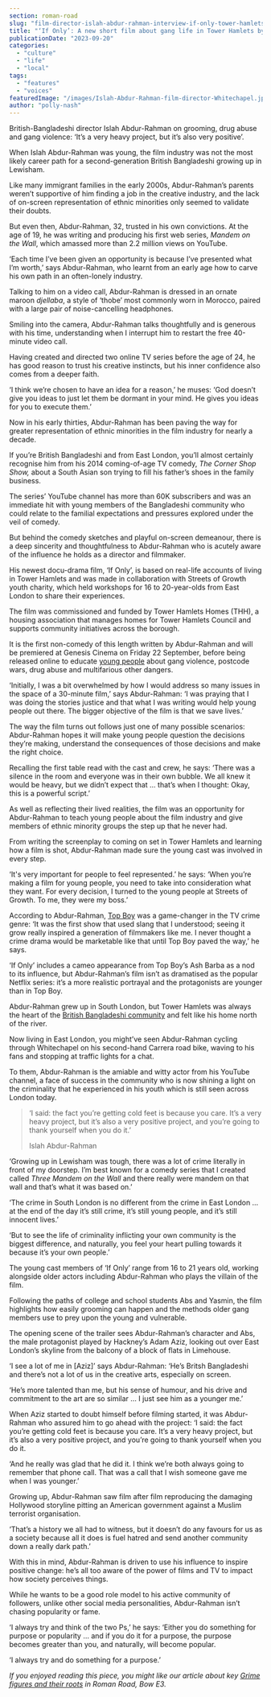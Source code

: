 ```yaml
---
section: roman-road
slug: "film-director-islah-abdur-rahman-interview-if-only-tower-hamlets"
title: "‘If Only’: A new short film about gang life in Tower Hamlets by The Corner Shop Show creator"
publicationDate: "2023-09-20"
categories: 
  - "culture"
  - "life"
  - "local"
tags: 
  - "features"
  - "voices"
featuredImage: "/images/Islah-Abdur-Rahman-film-director-Whitechapel.jpg"
author: "polly-nash"
---
```


British-Bangladeshi director Islah Abdur-Rahman on grooming, drug abuse and gang violence: ‘It’s a very heavy project, but it’s also very positive’.

When Islah Abdur-Rahman was young, the film industry was not the most likely career path for a second-generation British Bangladeshi growing up in Lewisham. 

Like many immigrant families in the early 2000s, Abdur-Rahman’s parents weren’t supportive of him finding a job in the creative industry, and the lack of on-screen representation of ethnic minorities only seemed to validate their doubts. 

But even then, Abdur-Rahman, 32, trusted in his own convictions. At the age of 19, he was writing and producing his first web series, _Mandem on the Wall_, which amassed more than 2.2 million views on YouTube. 

‘Each time I’ve been given an opportunity is because I’ve presented what I’m worth,’ says Abdur-Rahman, who learnt from an early age how to carve his own path in an often-lonely industry. 

Talking to him on a video call, Abdur-Rahman is dressed in an ornate maroon _djellaba_, a style of ‘thobe’ most commonly worn in Morocco, paired with a large pair of noise-cancelling headphones. 

Smiling into the camera, Abdur-Rahman talks thoughtfully and is generous with his time, understanding when I interrupt him to restart the free 40-minute video call. 

Having created and directed two online TV series before the age of 24, he has good reason to trust his creative instincts, but his inner confidence also comes from a deeper faith. 

‘I think we’re chosen to have an idea for a reason,’ he muses: ‘God doesn’t give you ideas to just let them be dormant in your mind. He gives you ideas for you to execute them.’ 

Now in his early thirties, Abdur-Rahman has been paving the way for greater representation of ethnic minorities in the film industry for nearly a decade. 

If you’re British Bangladeshi and from East London, you’ll almost certainly recognise him from his 2014 coming-of-age TV comedy, _The Corner Shop Show,_ about a South Asian son trying to fill his father’s shoes in the family business. 

The series’ YouTube channel has more than 60K subscribers and was an immediate hit with young members of the Bangladeshi community who could relate to the familial expectations and pressures explored under the veil of comedy. 

But behind the comedy sketches and playful on-screen demeanour, there is a deep sincerity and thoughtfulness to Abdur-Rahman who is acutely aware of the influence he holds as a director and filmmaker. 

His newest docu-drama film, ‘If Only’, is based on real-life accounts of living in Tower Hamlets and was made in collaboration with Streets of Growth youth charity, which held workshops for 16 to 20-year-olds from East London to share their experiences.

The film was commissioned and funded by Tower Hamlets Homes (THH), a housing association that manages homes for Tower Hamlets Council and supports community initiatives across the borough.

It is the first non-comedy of this length written by Abdur-Rahman and will be premiered at Genesis Cinema on Friday 22 September, before being released online to educate [young people](https://romanroadlondon.com/tower-hamlets-youngest-population-uk-borough/) about gang violence, postcode wars, drug abuse and multifarious other dangers.

‘Initially, I was a bit overwhelmed by how I would address so many issues in the space of a 30-minute film,’ says Abdur-Rahman: ‘I was praying that I was doing the stories justice and that what I was writing would help young people out there. The bigger objective of the film is that we save lives.’ 

The way the film turns out follows just one of many possible scenarios: Abdur-Rahman hopes it will make young people question the decisions they’re making, understand the consequences of those decisions and make the right choice.

Recalling the first table read with the cast and crew, he says: ‘There was a silence in the room and everyone was in their own bubble. We all knew it would be heavy, but we didn’t expect that … that’s when I thought: Okay, this is a powerful script.’ 

As well as reflecting their lived realities, the film was an opportunity for Abdur-Rahman to teach young people about the film industry and give members of ethnic minority groups the step up that he never had. 

From writing the screenplay to coming on set in Tower Hamlets and learning how a film is shot, Abdur-Rahman made sure the young cast was involved in every step. 

‘It's very important for people to feel represented.’ he says: ‘When you’re making a film for young people, you need to take into consideration what they want. For every decision, I turned to the young people at Streets of Growth. To me, they were my boss.’ 

According to Abdur-Rahman, [Top Boy](https://romanroadlondon.com/top-boy-fifth-season-netflix-release-east-london/) was a game-changer in the TV crime genre: ‘It was the first show that used slang that I understood; seeing it grow really inspired a generation of filmmakers like me. I never thought a crime drama would be marketable like that until Top Boy paved the way,’ he says.

‘If Only’ includes a cameo appearance from Top Boy’s Ash Barba as a nod to its influence, but Abdur-Rahman’s film isn’t as dramatised as the popular Netflix series: it’s a more realistic portrayal and the protagonists are younger than in Top Boy. 

Abdur-Rahman grew up in South London, but Tower Hamlets was always the heart of the [British Bangladeshi community](https://romanroadlondon.com/sam-valiant-second-generation-bengali-bow-interview/) and felt like his home north of the river. 

Now living in East London, you might’ve seen Abdur-Rahman cycling through Whitechapel on his second-hand Carrera road bike, waving to his fans and stopping at traffic lights for a chat. 

To them, Abdur-Rahman is the amiable and witty actor from his YouTube channel, a face of success in the community who is now shining a light on the criminality that he experienced in his youth which is still seen across London today. 

> ‘I said: the fact you’re getting cold feet is because you care. It’s a very heavy project, but it’s also a very positive project, and you’re going to thank yourself when you do it.’
> 
> Islah Abdur-Rahman

‘Growing up in Lewisham was tough, there was a lot of crime literally in front of my doorstep. I’m best known for a comedy series that I created called _Three Mandem on the Wall_ and there really were mandem on that wall and that’s what it was based on.’

‘The crime in South London is no different from the crime in East London … at the end of the day it’s still crime, it’s still young people, and it’s still innocent lives.’

‘But to see the life of criminality inflicting your own community is the biggest difference, and naturally, you feel your heart pulling towards it because it’s your own people.’ 

The young cast members of ‘If Only’ range from 16 to 21 years old, working alongside older actors including Abdur-Rahman who plays the villain of the film. 

Following the paths of college and school students Abs and Yasmin, the film highlights how easily grooming can happen and the methods older gang members use to prey upon the young and vulnerable. 

The opening scene of the trailer sees Abdur-Rahman’s character and Abs, the male protagonist played by Hackney’s Adam Aziz, looking out over East London’s skyline from the balcony of a block of flats in Limehouse.

‘I see a lot of me in \[Aziz\]’ says Abdur-Rahman: ‘He’s Britsh Bangladeshi and there’s not a lot of us in the creative arts, especially on screen.

‘He’s more talented than me, but his sense of humour, and his drive and commitment to the art are so similar … I just see him as a younger me.’

When Aziz started to doubt himself before filming started, it was Abdur-Rahman who assured him to go ahead with the project: ‘I said: the fact you’re getting cold feet is because you care. It’s a very heavy project, but it’s also a very positive project, and you’re going to thank yourself when you do it.

‘And he really was glad that he did it. I think we’re both always going to remember that phone call. That was a call that I wish someone gave me when I was younger.’ 

Growing up, Abdur-Rahman saw film after film reproducing the damaging Hollywood storyline pitting an American government against a Muslim terrorist organisation. 

‘That’s a history we all had to witness, but it doesn’t do any favours for us as a society because all it does is fuel hatred and send another community down a really dark path.’

With this in mind, Abdur-Rahman is driven to use his influence to inspire positive change: he’s all too aware of the power of films and TV to impact how society perceives things. 

While he wants to be a good role model to his active community of followers, unlike other social media personalities, Abdur-Rahman isn’t chasing popularity or fame. 

‘I always try and think of the two Ps,’ he says: ‘Either you do something for purpose or popularity … and if you do it for a purpose, the purpose becomes greater than you, and naturally, will become popular. 

‘I always try and do something for a purpose.’ 

_If you enjoyed reading this piece, you might like our article about key_ [_Grime figures and their roots_](https://romanroadlondon.com/famous-grime-music-figures-bow-e3-east-end-london/) _in Roman Road, Bow E3._ 


